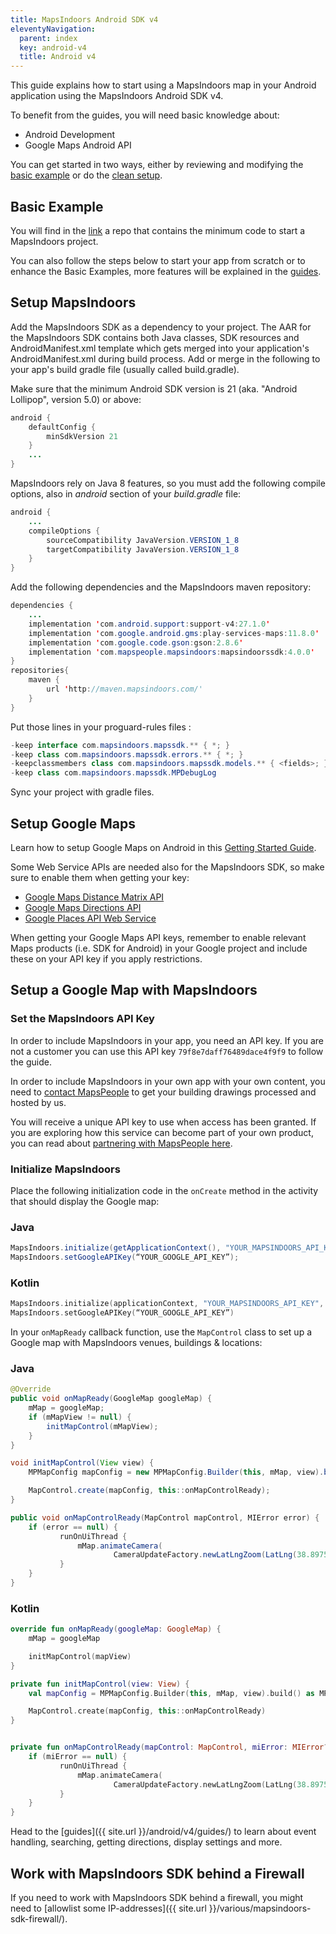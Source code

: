 ```yaml
---
title: MapsIndoors Android SDK v4
eleventyNavigation:
  parent: index
  key: android-v4
  title: Android v4
---
```


This guide explains how to start using a MapsIndoors map in your Android application using the MapsIndoors Android SDK v4.

To benefit from the guides, you will need basic knowledge about:

* Android Development
* Google Maps Android API

You can get started in two ways, either by reviewing and modifying the [basic example](#basic-example) or do the [clean setup](#setup-mapsindoors).

## Basic Example

You will find in the [link](https://github.com/MapsPeople/MapsIndoors-Getting-Started-Android) a repo that contains the minimum code to start a MapsIndoors project.
<!-- guides will have to be implemented later -->
You can also follow the steps below to start your app from scratch or to enhance the Basic Examples, more features will be explained in the [guides](/android/v4/guides/).

## Setup MapsIndoors

Add the MapsIndoors SDK as a dependency to your project. The AAR for the MapsIndoors SDK contains both Java classes, SDK resources and AndroidManifest.xml template which gets merged into your application's AndroidManifest.xml during build process. Add or merge in the following to your app's build gradle file (usually called build.gradle).

Make sure that the minimum Android SDK version is 21 (aka. "Android Lollipop", version 5.0) or above:

```java
android {
    defaultConfig {
        minSdkVersion 21
    }
    ...
}
```

MapsIndoors rely on Java 8 features, so you must add the following compile options, also in *android* section of your *build.gradle* file:

```java
android {
    ...
    compileOptions {
        sourceCompatibility JavaVersion.VERSION_1_8
        targetCompatibility JavaVersion.VERSION_1_8
    }
}
```

Add the following dependencies and the MapsIndoors maven repository:

```java
dependencies {
    ...
    implementation 'com.android.support:support-v4:27.1.0'
    implementation 'com.google.android.gms:play-services-maps:11.8.0'
    implementation 'com.google.code.gson:gson:2.8.6'
    implementation 'com.mapspeople.mapsindoors:mapsindoorssdk:4.0.0'
}
repositories{
    maven {
        url 'http://maven.mapsindoors.com/'
    }
}
```

Put those lines in your proguard-rules files :

```java
-keep interface com.mapsindoors.mapssdk.** { *; }
-keep class com.mapsindoors.mapssdk.errors.** { *; }
-keepclassmembers class com.mapsindoors.mapssdk.models.** { <fields>; }
-keep class com.mapsindoors.mapssdk.MPDebugLog
```

Sync your project with gradle files.

## Setup Google Maps

Learn how to setup Google Maps on Android in this [Getting Started Guide](https://developers.google.com/maps/documentation/android-api/start).

Some Web Service APIs are needed also for the MapsIndoors SDK, so make sure to enable them when getting your key:

* [Google Maps Distance Matrix API](https://developers.google.com/maps/documentation/distance-matrix/start)
* [Google Maps Directions API](https://developers.google.com/maps/documentation/directions/start)
* [Google Places API Web Service](https://developers.google.com/places/web-service/intro)

When getting your Google Maps API keys, remember to enable relevant Maps products (i.e. SDK for Android) in your Google project and include these on your API key if you apply restrictions.

## Setup a Google Map with MapsIndoors

### Set the MapsIndoors API Key

In order to include MapsIndoors in your app, you need an API key. If you are not a customer you can use this API key `79f8e7daff76489dace4f9f9` to follow the guide.

In order to include MapsIndoors in your own app with your own content, you need to [contact MapsPeople](https://resources.mapspeople.com/contact-us) to get your building drawings processed and hosted by us.

You will receive a unique API key to use when access has been granted. If you are exploring how this service can become part of your own product, you can read about [partnering with MapsPeople here](https://www.mapspeople.com/become-a-partner).

### Initialize MapsIndoors

Place the following initialization code in the `onCreate` method in the activity that should display the Google map:

<mi-tabs>
<mi-tab label="Java" tab-for="java"></mi-tab>
<mi-tab label="Kotlin" tab-for="kotlin"></mi-tab>
<mi-tab-panel id="java">
<h3>Java</h3>

```java
MapsIndoors.initialize(getApplicationContext(), "YOUR_MAPSINDOORS_API_KEY", null);
MapsIndoors.setGoogleAPIKey(“YOUR_GOOGLE_API_KEY”);
```

</mi-tab-panel>
<mi-tab-panel id="kotlin">
<h3>Kotlin</h3>

```kotlin
MapsIndoors.initialize(applicationContext, "YOUR_MAPSINDOORS_API_KEY", null)
MapsIndoors.setGoogleAPIKey(“YOUR_GOOGLE_API_KEY”)
```

</mi-tab-panel>
</mi-tabs>

In your `onMapReady` callback function, use the `MapControl` class to set up a Google map with MapsIndoors venues, buildings & locations:

<mi-tabs>
<mi-tab label="Java" tab-for="java"></mi-tab>
<mi-tab label="Kotlin" tab-for="kotlin"></mi-tab>
<mi-tab-panel id="java">
<h3>Java</h3>

```java
@Override
public void onMapReady(GoogleMap googleMap) {
    mMap = googleMap;
    if (mMapView != null) {
        initMapControl(mMapView);
    }
}

void initMapControl(View view) {
    MPMapConfig mapConfig = new MPMapConfig.Builder(this, mMap, view).build();

    MapControl.create(mapConfig, this::onMapControlReady);
}

public void onMapControlReady(MapControl mapControl, MIError error) {
    if (error == null) {
           runOnUiThread {
               mMap.animateCamera(
                       CameraUpdateFactory.newLatLngZoom(LatLng(38.8975552046, -77.036568326), 19f))
           }
    }
}
```

</mi-tab-panel>
<mi-tab-panel id="kotlin">
<h3>Kotlin</h3>

```kotlin
override fun onMapReady(googleMap: GoogleMap) {
    mMap = googleMap

    initMapControl(mapView)
}

private fun initMapControl(view: View) {
    val mapConfig = MPMapConfig.Builder(this, mMap, view).build() as MPMapConfig

    MapControl.create(mapConfig, this::onMapControlReady)
}


private fun onMapControlReady(mapControl: MapControl, miError: MIError?) {
    if (miError == null) {
           runOnUiThread {
               mMap.animateCamera(
                       CameraUpdateFactory.newLatLngZoom(LatLng(38.8975552046, -77.036568326), 19f))
           }
    }
}
```

</mi-tab-panel>
</mi-tabs>
<!-- TODO: Guides are dead links -->
Head to the [guides]({{ site.url }}/android/v4/guides/) to learn about event handling, searching, getting directions, display settings and more.

## Work with MapsIndoors SDK behind a Firewall

If you need to work with MapsIndoors SDK behind a firewall, you might need to [allowlist some IP-addresses]({{ site.url }}/various/mapsindoors-sdk-firewall/).
